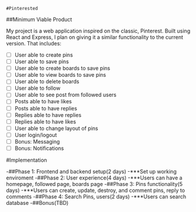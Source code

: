 `#Pinterested`

##Minimum Viable Product

My project is a web application inspired on the classic, Pinterest. Built using React and Express, I plan on giving it a similar functionality to the current version. That includes:
 
- [ ] User able to create pins
- [ ] User able to save pins
- [ ] User able to create boards to save pins
- [ ] User able to view boards to save pins
- [ ] User able to delete boards
- [ ] User able to follow
- [ ] User able to see post from followed users
- [ ] Posts able to have likes
- [ ] Posts able to have replies
- [ ] Replies able to have replies
- [ ] Replies able to have likes
- [ ] User able to change layout of pins
- [ ] User login/logout
- [ ] Bonus: Messaging 
- [ ] Bonus: Notifications

#Implementation

-##Phase 1: Frontend and backend setup(2 days)
-***Set up working enviroment 
-##Phase 2: User experience(4 days)
-***Users can have a homepage, followed page, boards page 
-##Phase 3: Pins functionality(5 days)
-***Users can create, update, destroy, and comment pins, reply to comments 
-##Phase 4: Search Pins, users(2 days)
-***Users can search database
-##Bonus(TBD)

 



